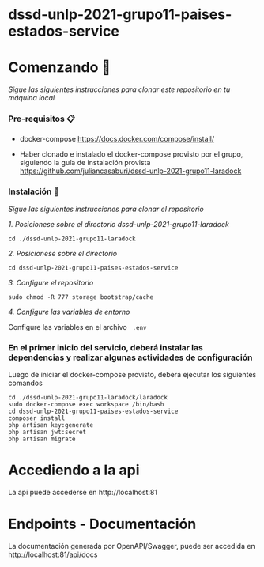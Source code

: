 # dssd-unlp-2021-grupo11-paises-estados-service

# Comenzando 🚀

_Sigue las siguientes instrucciones para clonar este repositorio en tu máquina local_

### Pre-requisitos 📋

- docker-compose
https://docs.docker.com/compose/install/

- Haber clonado e instalado el docker-compose provisto por el grupo, siguiendo la guía de instalación provista https://github.com/juliancasaburi/dssd-unlp-2021-grupo11-laradock

### Instalación 🔧

_Sigue las siguientes instrucciones para clonar el repositorio_

_1. Posicionese sobre el directorio dssd-unlp-2021-grupo11-laradock_
```
cd ./dssd-unlp-2021-grupo11-laradock
```

_2. Posicionese sobre el directorio_

```
cd dssd-unlp-2021-grupo11-paises-estados-service
```

_3. Configure el repositorio_

```
sudo chmod -R 777 storage bootstrap/cache
```

_4. Configure las variables de entorno_

Configure las variables en el archivo ` .env`

### En el primer inicio del servicio, deberá instalar las dependencias y realizar algunas actividades de configuración

Luego de iniciar el docker-compose provisto, deberá ejecutar los siguientes comandos

```
cd ./dssd-unlp-2021-grupo11-laradock/laradock
sudo docker-compose exec workspace /bin/bash
cd dssd-unlp-2021-grupo11-paises-estados-service
composer install
php artisan key:generate
php artisan jwt:secret
php artisan migrate
```

# Accediendo a la api
La api puede accederse en http://localhost:81

# Endpoints - Documentación
La documentación generada por OpenAPI/Swagger, puede ser accedida en http://localhost:81/api/docs
